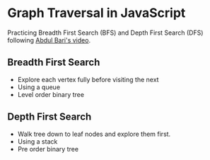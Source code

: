 # Graph Traversal in JavaScript

Practicing Breadth First Search (BFS) and Depth First Search (DFS) following [Abdul Bari's video](https://www.youtube.com/watch?v=pcKY4hjDrxk).

## Breadth First Search

* Explore each vertex fully before visiting the next
* Using a queue
* Level order binary tree

## Depth First Search

* Walk tree down to leaf nodes and explore them first.
* Using a stack
* Pre order binary tree
